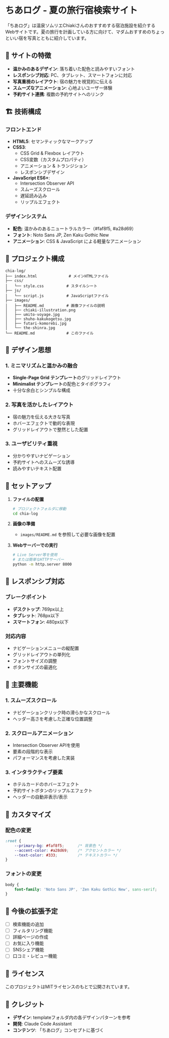 # ちあログ - 夏の旅行宿検索サイト

「ちあログ」は温泉ソムリエChiakiさんのおすすめする宿泊施設を紹介するWebサイトです。夏の旅行を計画している方に向けて、マダムおすすめのちょっといい宿を写真とともに紹介しています。

## 🌟 サイトの特徴

- **温かみのあるデザイン**: 落ち着いた配色と読みやすいフォント
- **レスポンシブ対応**: PC、タブレット、スマートフォンに対応
- **写真重視のレイアウト**: 宿の魅力を視覚的に伝える
- **スムーズなアニメーション**: 心地よいユーザー体験
- **予約サイト連携**: 複数の予約サイトへのリンク

## 🏗️ 技術構成

### フロントエンド
- **HTML5**: セマンティックなマークアップ
- **CSS3**: 
  - CSS Grid & Flexbox レイアウト
  - CSS変数（カスタムプロパティ）
  - アニメーション & トランジション
  - レスポンシブデザイン
- **JavaScript ES6+**:
  - Intersection Observer API
  - スムーズスクロール
  - 遅延読み込み
  - リップルエフェクト

### デザインシステム
- **配色**: 温かみのあるニュートラルカラー（#faf8f5, #a28d69）
- **フォント**: Noto Sans JP, Zen Kaku Gothic New
- **アニメーション**: CSS & JavaScript による軽量なアニメーション

## 📁 プロジェクト構成

```
chia-log/
├── index.html              # メインHTMLファイル
├── css/
│   └── style.css          # スタイルシート
├── js/
│   └── script.js          # JavaScriptファイル
├── images/
│   ├── README.md          # 画像ファイルの説明
│   ├── chiaki-illustration.png
│   ├── umito-voyage.jpg
│   ├── shuho-kakukogetsu.jpg
│   ├── futari-komorebi.jpg
│   └── the-shinra.jpg
└── README.md              # このファイル
```

## 🎨 デザイン思想

### 1. ミニマリズムと温かみの融合
- **Single-Page Grid テンプレート**のグリッドレイアウト
- **Minimalist テンプレート**の配色とタイポグラフィ
- 十分な余白とシンプルな構成

### 2. 写真を活かしたレイアウト
- 宿の魅力を伝える大きな写真
- ホバーエフェクトで動的な表現
- グリッドレイアウトで整然とした配置

### 3. ユーザビリティ重視
- 分かりやすいナビゲーション
- 予約サイトへのスムーズな誘導
- 読みやすいテキスト配置

## 🚀 セットアップ

1. **ファイルの配置**
   ```bash
   # プロジェクトフォルダに移動
   cd chia-log
   ```

2. **画像の準備**
   - `images/README.md` を参照して必要な画像を配置

3. **Webサーバーでの実行**
   ```bash
   # Live Server等を使用
   # または簡単なHTTPサーバー
   python -m http.server 8000
   ```

## 📱 レスポンシブ対応

### ブレークポイント
- **デスクトップ**: 769px以上
- **タブレット**: 768px以下
- **スマートフォン**: 480px以下

### 対応内容
- ナビゲーションメニューの縦配置
- グリッドレイアウトの単列化
- フォントサイズの調整
- ボタンサイズの最適化

## 🎯 主要機能

### 1. スムーズスクロール
- ナビゲーションクリック時の滑らかなスクロール
- ヘッダー高さを考慮した正確な位置調整

### 2. スクロールアニメーション
- Intersection Observer APIを使用
- 要素の段階的な表示
- パフォーマンスを考慮した実装

### 3. インタラクティブ要素
- ホテルカードのホバーエフェクト
- 予約サイトボタンのリップルエフェクト
- ヘッダーの自動非表示/表示

## 🎨 カスタマイズ

### 配色の変更
```css
:root {
    --primary-bg: #faf8f5;      /* 背景色 */
    --accent-color: #a28d69;    /* アクセントカラー */
    --text-color: #333;         /* テキストカラー */
}
```

### フォントの変更
```css
body {
    font-family: 'Noto Sans JP', 'Zen Kaku Gothic New', sans-serif;
}
```

## 🔧 今後の拡張予定

- [ ] 検索機能の追加
- [ ] フィルタリング機能
- [ ] 詳細ページの作成
- [ ] お気に入り機能
- [ ] SNSシェア機能
- [ ] 口コミ・レビュー機能

## 📄 ライセンス

このプロジェクトはMITライセンスのもとで公開されています。

## 👥 クレジット

- **デザイン**: templateフォルダ内の各デザインパターンを参考
- **開発**: Claude Code Assistant
- **コンテンツ**: 「ちあログ」コンセプトに基づく